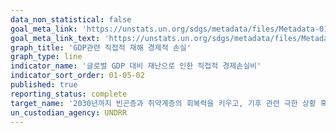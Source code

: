 ```yaml
---
data_non_statistical: false
goal_meta_link: 'https://unstats.un.org/sdgs/metadata/files/Metadata-01-05-02.pdf'
goal_meta_link_text: 'https://unstats.un.org/sdgs/metadata/files/Metadata-01-05-02.pdf'
graph_title: 'GDP관련 직접적 재해 경제적 손실'
graph_type: line
indicator_name: '글로벌 GDP 대비 재난으로 인한 직접적 경제손실비'
indicator_sort_order: 01-05-02
published: true
reporting_status: complete
target_name: '2030년까지 빈곤층과 취약계층의 회복력을 키우고, 기후 관련 극한 상황 혹은 기타 경제적, 사회적, 환경적인 충격과 재난에 대한 노출 및 취약성을 감소'
un_custodian_agency: UNDRR
---
```

